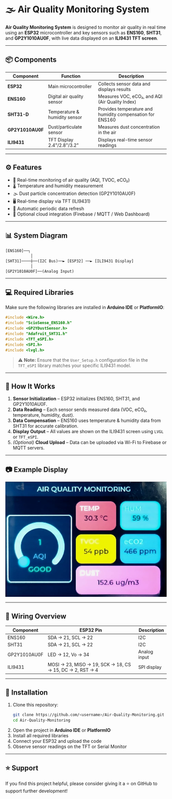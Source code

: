 # 🌫️ Air Quality Monitoring System

**Air Quality Monitoring System** is designed to monitor air quality in real time using an **ESP32** microcontroller and key sensors such as **ENS160**, **SHT31**, and **GP2Y1010AU0F**, with live data displayed on an **ILI9431 TFT screen**.

---

## 📦 Components

| Component        | Function                      | Description                                               |
| ---------------- | ----------------------------- | --------------------------------------------------------- |
| **ESP32**        | Main microcontroller          | Collects sensor data and displays results                 |
| **ENS160**       | Digital air quality sensor    | Measures VOC, eCO₂, and AQI (Air Quality Index)           |
| **SHT31-D**      | Temperature & humidity sensor | Provides temperature and humidity compensation for ENS160 |
| **GP2Y1010AU0F** | Dust/particulate sensor       | Measures dust concentration in the air                    |
| **ILI9431**      | TFT Display 2.4"/2.8"/3.2"    | Displays real-time sensor readings                        |

---

## ⚙️ Features

- 🔹 Real-time monitoring of air quality (AQI, TVOC, eCO₂)
- 🌡️ Temperature and humidity measurement
- 🌫️ Dust particle concentration detection (GP2Y1010AU0F)
- 🖥️ Real-time display via TFT (ILI9431)
- 🔄 Automatic periodic data refresh
- 💾 Optional cloud integration (Firebase / MQTT / Web Dashboard)

---

## 📊 System Diagram

```
[ENS160]──┐
           │
[SHT31]────┼──(I2C Bus)──► [ESP32] ──► [ILI9431 Display]
           │
[GP2Y1010AU0F]──(Analog Input)
```

---

## 💻 Required Libraries

Make sure the following libraries are installed in **Arduino IDE** or **PlatformIO**:

```cpp
#include <Wire.h>
#include "ScioSense_ENS160.h"
#include <GP2YDustSensor.h>
#include "Adafruit_SHT31.h"
#include <TFT_eSPI.h>
#include <SPI.h>
#include <lvgl.h>
```

> ⚠️ **Note:** Ensure that the `User_Setup.h` configuration file in the `TFT_eSPI` library matches your specific ILI9431 model.

---

## 🧠 How It Works

1. **Sensor Initialization** – ESP32 initializes ENS160, SHT31, and GP2Y1010AU0F.
2. **Data Reading** – Each sensor sends measured data (VOC, eCO₂, temperature, humidity, dust).
3. **Data Compensation** – ENS160 uses temperature & humidity data from SHT31 for accurate calibration.
4. **Display Output** – All values are shown on the ILI9431 screen using `LVGL` or `TFT_eSPI`.
5. _(Optional)_ **Cloud Upload** – Data can be uploaded via Wi-Fi to Firebase or MQTT servers.

---

## 📷 Example Display

![Preview](/media/images/AQI.jpg)

---

## 🔌 Wiring Overview

| Component    | ESP32 Pin                                                | Description  |
| ------------ | -------------------------------------------------------- | ------------ |
| ENS160       | SDA → 21, SCL → 22                                       | I2C          |
| SHT31        | SDA → 21, SCL → 22                                       | I2C          |
| GP2Y1010AU0F | LED → 12, Vo → 34                                        | Analog input |
| ILI9431      | MOSI → 23, MISO → 19, SCK → 18, CS → 15, DC → 2, RST → 4 | SPI display  |

---

## 🚀 Installation

1. Clone this repository:
   ```bash
   git clone https://github.com/<username>/Air-Quality-Monitoring.git
   cd Air-Quality-Monitoring
   ```
2. Open the project in **Arduino IDE** or **PlatformIO**
3. Install all required libraries
4. Connect your ESP32 and upload the code
5. Observe sensor readings on the TFT or Serial Monitor

---

## ⭐ Support

If you find this project helpful, please consider giving it a ⭐ on GitHub to support further development!

